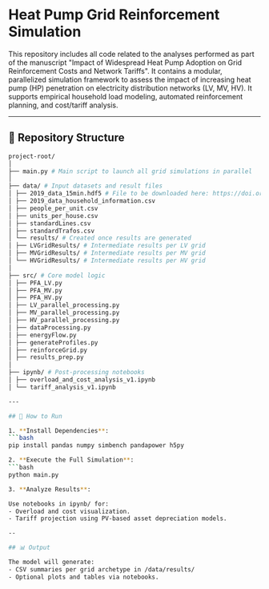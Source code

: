 # Heat Pump Grid Reinforcement Simulation

This repository includes all code related to the analyses performed as part of the manuscript "Impact of Widespread Heat Pump Adoption on Grid Reinforcement Costs and Network Tariffs". It contains a modular, parallelized simulation framework to assess the impact of increasing heat pump (HP) penetration on electricity distribution networks (LV, MV, HV). It supports empirical household load modeling, automated reinforcement planning, and cost/tariff analysis.

---

## 📁 Repository Structure

   ```bash
   project-root/
   │
   ├── main.py # Main script to launch all grid simulations in parallel
   │
   ├── data/ # Input datasets and result files
   │ ├── 2019_data_15min.hdf5 # File to be downloaded here: https://doi.org/10.5281/zenodo.5642902, file 2019_data_15min.hdf5
   │ ├── 2019_data_household_information.csv
   │ ├── people_per_unit.csv
   │ ├── units_per_house.csv
   │ ├── standardLines.csv
   │ ├── standardTrafos.csv
   │ └── results/ # Created once results are generated
   │ ├── LVGridResults/ # Intermediate results per LV grid
   │ ├── MVGridResults/ # Intermediate results per MV grid
   │ └── HVGridResults/ # Intermediate results per HV grid
   │
   ├── src/ # Core model logic
   │ ├── PFA_LV.py
   │ ├── PFA_MV.py
   │ ├── PFA_HV.py
   │ ├── LV_parallel_processing.py
   │ ├── MV_parallel_processing.py
   │ ├── HV_parallel_processing.py
   │ ├── dataProcessing.py
   │ ├── energyFlow.py
   │ ├── generateProfiles.py
   │ ├── reinforceGrid.py
   │ ├── results_prep.py
   │
   ├── ipynb/ # Post-processing notebooks
   │ ├── overload_and_cost_analysis_v1.ipynb
   │ └── tariff_analysis_v1.ipynb

---

## 🚀 How to Run

1. **Install Dependencies**:
   ```bash
   pip install pandas numpy simbench pandapower h5py

2. **Execute the Full Simulation**:
   ```bash
   python main.py

3. **Analyze Results**:

   Use notebooks in ipynb/ for:
   - Overload and cost visualization.
   - Tariff projection using PV-based asset depreciation models.
  
--

## 📊 Output

The model will generate:
- CSV summaries per grid archetype in /data/results/
- Optional plots and tables via notebooks.
